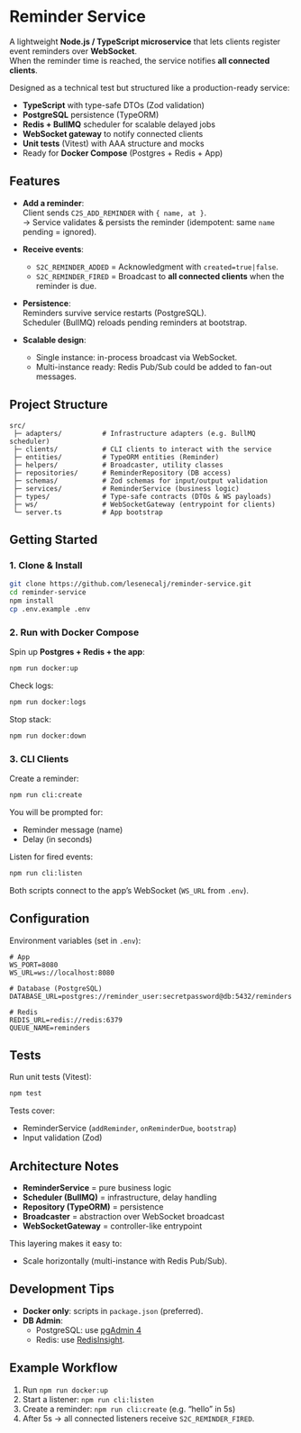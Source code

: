 # Reminder Service

A lightweight **Node.js / TypeScript microservice** that lets clients register event reminders over **WebSocket**.  
When the reminder time is reached, the service notifies **all connected clients**.

Designed as a technical test but structured like a production-ready service:  
- **TypeScript** with type-safe DTOs (Zod validation)  
- **PostgreSQL** persistence (TypeORM)  
- **Redis + BullMQ** scheduler for scalable delayed jobs  
- **WebSocket gateway** to notify connected clients  
- **Unit tests** (Vitest) with AAA structure and mocks  
- Ready for **Docker Compose** (Postgres + Redis + App)   

## Features

- **Add a reminder**:  
  Client sends `C2S_ADD_REMINDER` with `{ name, at }`.  
  → Service validates & persists the reminder (idempotent: same `name` pending = ignored).

- **Receive events**:  
  - `S2C_REMINDER_ADDED` = Acknowledgment with `created=true|false`.  
  - `S2C_REMINDER_FIRED` = Broadcast to **all connected clients** when the reminder is due.  

- **Persistence**:  
  Reminders survive service restarts (PostgreSQL).  
  Scheduler (BullMQ) reloads pending reminders at bootstrap.

- **Scalable design**:  
  - Single instance: in-process broadcast via WebSocket.  
  - Multi-instance ready: Redis Pub/Sub could be added to fan-out messages.

## Project Structure

```
src/
 ├─ adapters/          # Infrastructure adapters (e.g. BullMQ scheduler)
 ├─ clients/           # CLI clients to interact with the service
 ├─ entities/          # TypeORM entities (Reminder)
 ├─ helpers/           # Broadcaster, utility classes
 ├─ repositories/      # ReminderRepository (DB access)
 ├─ schemas/           # Zod schemas for input/output validation
 ├─ services/          # ReminderService (business logic)
 ├─ types/             # Type-safe contracts (DTOs & WS payloads) 
 ├─ ws/                # WebSocketGateway (entrypoint for clients)
 └─ server.ts          # App bootstrap
```

## Getting Started

### 1. Clone & Install
```bash
git clone https://github.com/lesenecalj/reminder-service.git
cd reminder-service
npm install
cp .env.example .env
```

### 2. Run with Docker Compose
Spin up **Postgres + Redis + the app**:
```bash
npm run docker:up
```

Check logs:
```bash
npm run docker:logs
```

Stop stack:
```bash
npm run docker:down
```

### 3. CLI Clients

Create a reminder:
```bash
npm run cli:create
```
You will be prompted for:
- Reminder message (name)
- Delay (in seconds)

Listen for fired events:
```bash
npm run cli:listen
```

Both scripts connect to the app’s WebSocket (`WS_URL` from `.env`).

## Configuration

Environment variables (set in `.env`):

```env
# App
WS_PORT=8080
WS_URL=ws://localhost:8080

# Database (PostgreSQL)
DATABASE_URL=postgres://reminder_user:secretpassword@db:5432/reminders

# Redis
REDIS_URL=redis://redis:6379
QUEUE_NAME=reminders
```

## Tests

Run unit tests (Vitest):

```bash
npm test
```

Tests cover:
- ReminderService (`addReminder`, `onReminderDue`, `bootstrap`)
- Input validation (Zod)

## Architecture Notes

- **ReminderService** = pure business logic  
- **Scheduler (BullMQ)** = infrastructure, delay handling  
- **Repository (TypeORM)** = persistence  
- **Broadcaster** = abstraction over WebSocket broadcast  
- **WebSocketGateway** = controller-like entrypoint  

This layering makes it easy to:
- Scale horizontally (multi-instance with Redis Pub/Sub).  

## Development Tips
- **Docker only**: scripts in `package.json` (preferred).  
- **DB Admin**:  
  - PostgreSQL: use [pgAdmin 4](https://www.pgadmin.org/)
  - Redis: use [RedisInsight](https://redis.com/redis-enterprise/redis-insight/).

## Example Workflow

1. Run `npm run docker:up`  
2. Start a listener: `npm run cli:listen`  
3. Create a reminder: `npm run cli:create` (e.g. “hello” in 5s)  
4. After 5s → all connected listeners receive `S2C_REMINDER_FIRED`.
